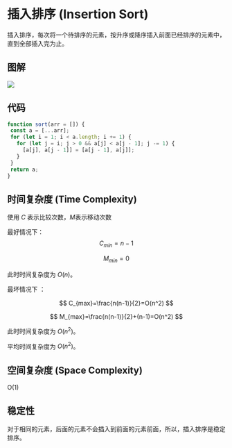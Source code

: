 # 插入排序 (Insertion Sort)

插入排序，每次将一个待排序的元素，按升序或降序插入前面已经排序的元素中，直到全部插入完为止。

## 图解

![](https://upload.wikimedia.org/wikipedia/commons/0/0f/Insertion-sort-example-300px.gif)

## 代码

 ```js
function sort(arr = []) {
  const a = [...arr];
  for (let i = 1; i < a.length; i += 1) {
    for (let j = i; j > 0 && a[j] < a[j - 1]; j -= 1) {
      [a[j], a[j - 1]] = [a[j - 1], a[j]];
    }
  }
  return a;
}
 ```

## 时间复杂度 (Time Complexity)

使用 $C$ 表示比较次数，$M$表示移动次数

最好情况下：
$$
C_{min}=n-1
$$

$$
M_{min}=0
$$

此时时间复杂度为 $O(n)$。

最坏情况下 ：

$$
C_{max}=\frac{n(n-1)}{2}=O(n^2)
$$

$$
M_{max}=\frac{n(n-1)}{2}+(n-1)=O(n^2)
$$

此时时间复杂度为 $O(n^2)$。

平均时间复杂度为 $O(n^2)$。

## 空间复杂度 (Space Complexity)

O(1)

## 稳定性

对于相同的元素，后面的元素不会插入到前面的元素前面，所以，插入排序是稳定排序。